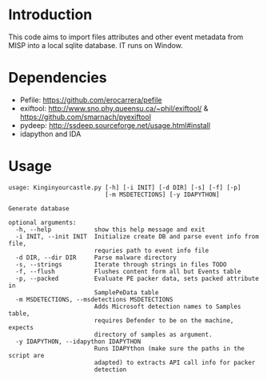 # Introduction

This code aims to import files attributes and other event metadata from MISP into a local sqlite database.
IT runs on Window.

# Dependencies

* Pefile: https://github.com/erocarrera/pefile
* exiftool: http://www.sno.phy.queensu.ca/~phil/exiftool/ & https://github.com/smarnach/pyexiftool
* pydeep: http://ssdeep.sourceforge.net/usage.html#install
* idapython and IDA

# Usage


```
usage: Kinginyourcastle.py [-h] [-i INIT] [-d DIR] [-s] [-f] [-p]
                           [-m MSDETECTIONS] [-y IDAPYTHON]

Generate database

optional arguments:
  -h, --help            show this help message and exit
  -i INIT, --init INIT  Initialize create DB and parse event info from file,
                        requries path to event info file
  -d DIR, --dir DIR     Parse malware directory
  -s, --strings         Iterate through strings in files TODO
  -f, --flush           Flushes content form all but Events table
  -p, --packed          Evaluate PE packer data, sets packed attribute in
                        SamplePeData table
  -m MSDETECTIONS, --msdetections MSDETECTIONS
                        Adds Microsoft detection names to Samples table,
                        requires Defender to be on the machine, expects
                        directory of samples as argument.
  -y IDAPYTHON, --idapython IDAPYTHON
                        Runs IDAPYthon (make sure the paths in the script are
                        adapted) to extracts API call info for packer
                        detection

```

